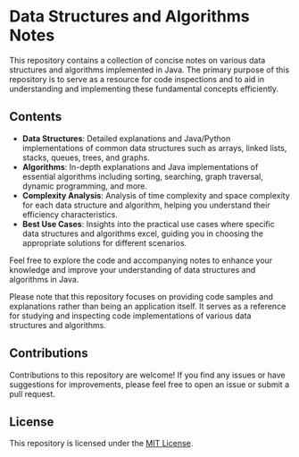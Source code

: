 # Data Structures and Algorithms Notes

This repository contains a collection of concise notes on various data structures and algorithms implemented in Java. The primary purpose of this repository is to serve as a resource for code inspections and to aid in understanding and implementing these fundamental concepts efficiently.

## Contents

- **Data Structures**: Detailed explanations and Java/Python implementations of common data structures such as arrays, linked lists, stacks, queues, trees, and graphs.
- **Algorithms**: In-depth explanations and Java implementations of essential algorithms including sorting, searching, graph traversal, dynamic programming, and more.
- **Complexity Analysis**: Analysis of time complexity and space complexity for each data structure and algorithm, helping you understand their efficiency characteristics.
- **Best Use Cases**: Insights into the practical use cases where specific data structures and algorithms excel, guiding you in choosing the appropriate solutions for different scenarios.

Feel free to explore the code and accompanying notes to enhance your knowledge and improve your understanding of data structures and algorithms in Java.

Please note that this repository focuses on providing code samples and explanations rather than being an application itself. It serves as a reference for studying and inspecting code implementations of various data structures and algorithms.

## Contributions

Contributions to this repository are welcome! If you find any issues or have suggestions for improvements, please feel free to open an issue or submit a pull request.

## License

This repository is licensed under the [MIT License](LICENSE).
